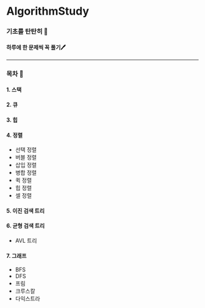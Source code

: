 # AlgorithmStudy


### 기초를 탄탄히 🍟
#### 하루에 한 문제씩 꼭 풀기🖊️

<hr>

### 목차 🏹
#### 1. 스택
#### 2. 큐
#### 3. 힙
#### 4. 정렬
- 선택 정렬
- 버블 정렬
- 삽입 정렬
- 병합 정렬
- 퀵 정렬
- 힙 정렬
- 셀 정렬
#### 5. 이진 검색 트리
#### 6. 균형 검색 트리
- AVL 트리
#### 7. 그래프
- BFS
- DFS
- 프림
- 크루스칼
- 다익스트라
